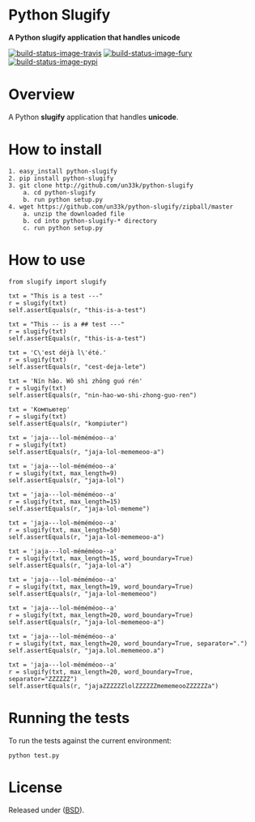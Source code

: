 Python Slugify
===============

**A Python slugify application that handles unicode**

[![build-status-image-travis]][travis]
[![build-status-image-fury]][fury]
[![build-status-image-pypi]][pypi]


Overview
========

A Python **slugify** application that handles **unicode**.


How to install
==============

    1. easy_install python-slugify
    2. pip install python-slugify
    3. git clone http://github.com/un33k/python-slugify
        a. cd python-slugify
        b. run python setup.py
    4. wget https://github.com/un33k/python-slugify/zipball/master
        a. unzip the downloaded file
        b. cd into python-slugify-* directory
        c. run python setup.py


How to use
===========
    from slugify import slugify

    txt = "This is a test ---"
    r = slugify(txt)
    self.assertEquals(r, "this-is-a-test")

    txt = "This -- is a ## test ---"
    r = slugify(txt)
    self.assertEquals(r, "this-is-a-test")

    txt = 'C\'est déjà l\'été.'
    r = slugify(txt)
    self.assertEquals(r, "cest-deja-lete")

    txt = 'Nín hǎo. Wǒ shì zhōng guó rén'
    r = slugify(txt)
    self.assertEquals(r, "nin-hao-wo-shi-zhong-guo-ren")

    txt = 'Компьютер'
    r = slugify(txt)
    self.assertEquals(r, "kompiuter")

    txt = 'jaja---lol-méméméoo--a'
    r = slugify(txt)
    self.assertEquals(r, "jaja-lol-mememeoo-a")

    txt = 'jaja---lol-méméméoo--a'
    r = slugify(txt, max_length=9)
    self.assertEquals(r, "jaja-lol")

    txt = 'jaja---lol-méméméoo--a'
    r = slugify(txt, max_length=15)
    self.assertEquals(r, "jaja-lol-mememe")

    txt = 'jaja---lol-méméméoo--a'
    r = slugify(txt, max_length=50)
    self.assertEquals(r, "jaja-lol-mememeoo-a")

    txt = 'jaja---lol-méméméoo--a'
    r = slugify(txt, max_length=15, word_boundary=True)
    self.assertEquals(r, "jaja-lol-a")

    txt = 'jaja---lol-méméméoo--a'
    r = slugify(txt, max_length=19, word_boundary=True)
    self.assertEquals(r, "jaja-lol-mememeoo")

    txt = 'jaja---lol-méméméoo--a'
    r = slugify(txt, max_length=20, word_boundary=True)
    self.assertEquals(r, "jaja-lol-mememeoo-a")

    txt = 'jaja---lol-méméméoo--a'
    r = slugify(txt, max_length=20, word_boundary=True, separator=".")
    self.assertEquals(r, "jaja.lol.mememeoo.a")

    txt = 'jaja---lol-méméméoo--a'
    r = slugify(txt, max_length=20, word_boundary=True, separator="ZZZZZZ")
    self.assertEquals(r, "jajaZZZZZZlolZZZZZZmememeooZZZZZZa")


Running the tests
=================

To run the tests against the current environment:

    python test.py


License
====================

Released under ([BSD](LICENSE.md)).


[build-status-image-travis]: https://secure.travis-ci.org/un33k/python-slugify.png?branch=master
[travis]: http://travis-ci.org/un33k/python-slugify?branch=master

[build-status-image-fury]: https://badge.fury.io/py/python-slugify.png
[fury]: http://badge.fury.io/py/python-slugify

[build-status-image-pypi]: https://pypip.in/d/python-slugify/badge.png
[pypi]: https://crate.io/packages/python-slugify?version=latest

